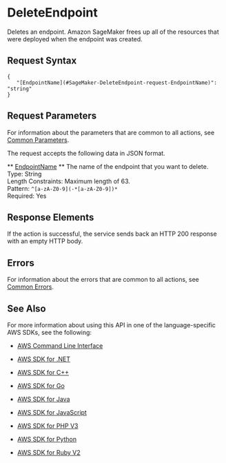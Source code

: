 # DeleteEndpoint<a name="API_DeleteEndpoint"></a>

Deletes an endpoint\. Amazon SageMaker frees up all of the resources that were deployed when the endpoint was created\. 

## Request Syntax<a name="API_DeleteEndpoint_RequestSyntax"></a>

```
{
   "[EndpointName](#SageMaker-DeleteEndpoint-request-EndpointName)": "string"
}
```

## Request Parameters<a name="API_DeleteEndpoint_RequestParameters"></a>

For information about the parameters that are common to all actions, see [Common Parameters](CommonParameters.md)\.

The request accepts the following data in JSON format\.

 ** [EndpointName](#API_DeleteEndpoint_RequestSyntax) **   <a name="SageMaker-DeleteEndpoint-request-EndpointName"></a>
The name of the endpoint that you want to delete\.  
Type: String  
Length Constraints: Maximum length of 63\.  
Pattern: `^[a-zA-Z0-9](-*[a-zA-Z0-9])*`   
Required: Yes

## Response Elements<a name="API_DeleteEndpoint_ResponseElements"></a>

If the action is successful, the service sends back an HTTP 200 response with an empty HTTP body\.

## Errors<a name="API_DeleteEndpoint_Errors"></a>

For information about the errors that are common to all actions, see [Common Errors](CommonErrors.md)\.

## See Also<a name="API_DeleteEndpoint_SeeAlso"></a>

For more information about using this API in one of the language\-specific AWS SDKs, see the following:

+  [AWS Command Line Interface](http://docs.aws.amazon.com/goto/aws-cli/sagemaker-2017-07-24/DeleteEndpoint) 

+  [AWS SDK for \.NET](http://docs.aws.amazon.com/goto/DotNetSDKV3/sagemaker-2017-07-24/DeleteEndpoint) 

+  [AWS SDK for C\+\+](http://docs.aws.amazon.com/goto/SdkForCpp/sagemaker-2017-07-24/DeleteEndpoint) 

+  [AWS SDK for Go](http://docs.aws.amazon.com/goto/SdkForGoV1/sagemaker-2017-07-24/DeleteEndpoint) 

+  [AWS SDK for Java](http://docs.aws.amazon.com/goto/SdkForJava/sagemaker-2017-07-24/DeleteEndpoint) 

+  [AWS SDK for JavaScript](http://docs.aws.amazon.com/goto/AWSJavaScriptSDK/sagemaker-2017-07-24/DeleteEndpoint) 

+  [AWS SDK for PHP V3](http://docs.aws.amazon.com/goto/SdkForPHPV3/sagemaker-2017-07-24/DeleteEndpoint) 

+  [AWS SDK for Python](http://docs.aws.amazon.com/goto/boto3/sagemaker-2017-07-24/DeleteEndpoint) 

+  [AWS SDK for Ruby V2](http://docs.aws.amazon.com/goto/SdkForRubyV2/sagemaker-2017-07-24/DeleteEndpoint) 